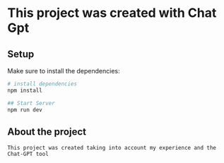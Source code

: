 # This project was created with Chat Gpt

## Setup

Make sure to install the dependencies:

```bash
# install dependencies
npm install

## Start Server
npm run dev
```

## About the project

```
This project was created taking into account my experience and the Chat-GPT tool
```
